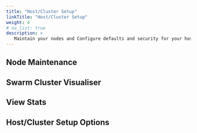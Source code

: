 ```yaml
---
title: "Host/Cluster Setup"
linkTitle: "Host/Cluster Setup"
weight: 4
# no_list: true
description: >
   Maintain your nodes and Configure defaults and security for your host / cluster
---
```

## Node Maintenance
## Swarm Cluster Visualiser
## View Stats

## Host/Cluster Setup Options



